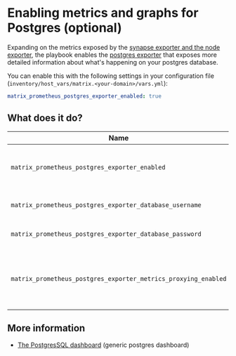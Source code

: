 # Enabling metrics and graphs for Postgres (optional)

Expanding on the metrics exposed by the [synapse exporter and the node exporter](configuring-playbook-prometheus-grafana.md), the playbook enables the [postgres exporter](https://github.com/prometheus-community/postgres_exporter) that exposes more detailed information about what's happening on your postgres database.

You can enable this with the following settings in your configuration file (`inventory/host_vars/matrix.<your-domain>/vars.yml`):


```yaml
matrix_prometheus_postgres_exporter_enabled: true
```

## What does it do?

Name | Description
-----|----------
`matrix_prometheus_postgres_exporter_enabled`|Enable the postgres prometheus exporter. This sets up the docker container, connects it to the database and adds a 'job' to the prometheus config which tells prometheus about this new exporter. The default is 'false'
`matrix_prometheus_postgres_exporter_database_username`| The 'username' for the user that the exporter uses to connect to the database. The default is 'matrix_prometheus_postgres_exporter'
`matrix_prometheus_postgres_exporter_database_password`| The 'password' for the user that the exporter uses to connect to the database. By default, this is auto-generated by the playbook
`matrix_prometheus_postgres_exporter_metrics_proxying_enabled`|If set to `true`, exposes the Postgres exporter metrics on `https://matrix.DOMAIN/metrics/postgres-exporter` for usage with an [external Prometheus server](configuring-playbook-prometheus-grafana.md#collecting-metrics-to-an-external-prometheus-server) (only takes effect if `matrix_nginx_proxy_proxy_matrix_metrics_enabled: true`)


## More information

- [The PostgresSQL dashboard](https://grafana.com/grafana/dashboards/9628) (generic postgres dashboard)

